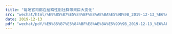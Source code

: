 ```yaml
---
title: "每场官司都在给跨性别社群带来巨大变化"
src: "wechat/html/%E9%85%B7%E5%84%BF%E8%AE%BA%E5%9D%9B_2019-12-13_%E6%AF%8F%E5%9C%BA%E5%AE%98%E5%8F%B8%E9%83%BD%E5%9C%A8%E7%BB%99%E8%B7%A8%E6%80%A7%E5%88%AB%E7%A4%BE%E7%BE%A4%E5%B8%A6%E6%9D%A5%E5%B7%A8%E5%A4%A7%E5%8F%98%E5%8C%96.html"
date: 2019-12-13
pdf: "wechat/pdf/%E9%85%B7%E5%84%BF%E8%AE%BA%E5%9D%9B_2019-12-13_%E6%AF%8F%E5%9C%BA%E5%AE%98%E5%8F%B8%E9%83%BD%E5%9C%A8%E7%BB%99%E8%B7%A8%E6%80%A7%E5%88%AB%E7%A4%BE%E7%BE%A4%E5%B8%A6%E6%9D%A5%E5%B7%A8%E5%A4%A7%E5%8F%98%E5%8C%96.pdf"
---
```

